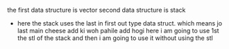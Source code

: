 the first data structure is vector
second data structure is stack 
* here the stack uses the last in first out type data struct.
which means jo last main cheese add ki woh pahile add hogi 
here i am going to use 1st the stl of the stack and then i am going to use it without using the stl